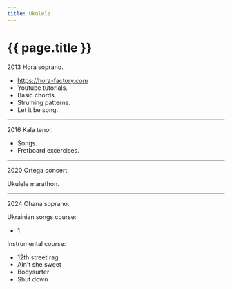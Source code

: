 ```yaml
---
title: Ukulele
---
```


# {{ page.title }}

2013 Hora soprano.

* https://hora-factory.com
* Youtube tutorials.
* Basic chords.
* Struming patterns.
* Let it be song.

---

2016 Kala tenor.

* Songs.
* Fretboard excercises.

---

2020 Ortega concert.

Ukulele marathon.

---

2024 Ohana soprano.

Ukrainian songs course:
* 1
  
Instrumental course:
* 12th street rag
* Ain't she sweet
* Bodysurfer
* Shut down
